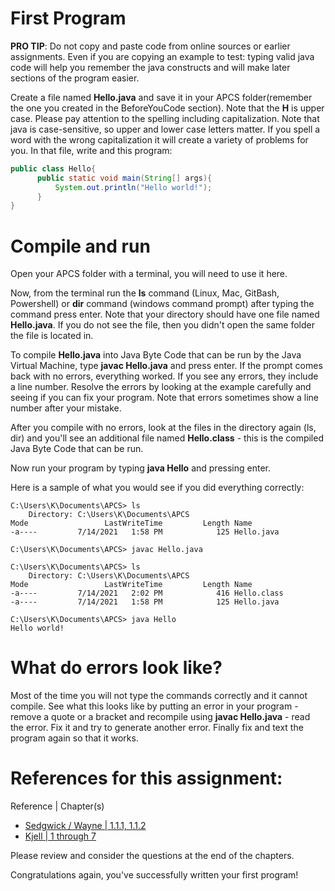 

# First Program

**PRO TIP**: Do not copy and paste code from online sources or earlier assignments. Even if you are copying an example to test: typing valid java code will help you remember the java constructs and will make later sections of the program easier.


Create a file named **Hello.java** and save it in your APCS folder(remember the one you created in the BeforeYouCode section). Note that the **H** is upper case.
Please pay attention to the spelling including capitalization. Note that java is case-sensitive, so upper and lower case letters matter. If you spell a word with the wrong capitalization it will create a variety of problems for you. 
In that file, write and this program:

```java
public class Hello{
      public static void main(String[] args){
          System.out.println("Hello world!");
      }
}
```


# Compile and run
Open your APCS folder with a terminal, you will need to use it here.

Now, from the terminal run the **ls** command (Linux, Mac, GitBash, Powershell) or **dir**
command (windows command prompt) after typing the command press enter. Note that your directory should have one file
named **Hello.java**. If you do not see the file, then you didn't open the same folder the file is located in.

To compile **Hello.java** into Java Byte Code that can be run by the Java
Virtual Machine, type **javac Hello.java** and press enter. If the prompt comes back
with no errors, everything worked. If you see any errors, they include a line number. 
Resolve the errors by looking at the example carefully and seeing if you can fix your program. 
Note that errors sometimes show a line number after your mistake.

After you compile with no errors, look at the files in the directory again (ls, dir) and you'll see an
additional file named **Hello.class** - this is the compiled Java Byte
Code that can be run. 

Now run your program by typing **java Hello** and pressing enter.

Here is a sample of what you would see if you did everything correctly:
```
C:\Users\K\Documents\APCS> ls
    Directory: C:\Users\K\Documents\APCS
Mode                 LastWriteTime         Length Name
-a----         7/14/2021   1:58 PM            125 Hello.java

C:\Users\K\Documents\APCS> javac Hello.java

C:\Users\K\Documents\APCS> ls
    Directory: C:\Users\K\Documents\APCS
Mode                 LastWriteTime         Length Name
-a----         7/14/2021   2:02 PM            416 Hello.class
-a----         7/14/2021   1:58 PM            125 Hello.java

C:\Users\K\Documents\APCS> java Hello
Hello world!

```

# What do errors look like?

Most of the time you will not type the commands correctly and it cannot compile. See what this looks like by putting an error in your program - remove a quote or a bracket and recompile using **javac Hello.java** - read the error. Fix it and try to
generate another error. Finally fix and text the program again so that
it works.

# References for this assignment:
Reference | Chapter(s)   
* [Sedgwick / Wayne | 1.1.1, 1.1.2](https://introcs.cs.princeton.edu/java/10elements/)
* [Kjell  | 1 through 7](https://chortle.ccsu.edu/Java5/index.html#03)

 Please review and consider the questions at the end of the chapters.

Congratulations again, you've successfully written your first program!
